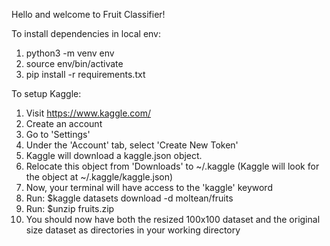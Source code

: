 Hello and welcome to Fruit Classifier!

To install dependencies in local env:

1. python3 -m venv env
2. source env/bin/activate
3. pip install -r requirements.txt

To setup Kaggle:

1. Visit https://www.kaggle.com/
2. Create an account
3. Go to 'Settings'
4. Under the 'Account' tab, select 'Create New Token'
5. Kaggle will download a kaggle.json object.
6. Relocate this object from 'Downloads' to ~/.kaggle (Kaggle will look for the object at ~/.kaggle/kaggle.json)
7. Now, your terminal will have access to the 'kaggle' keyword
8. Run: $kaggle datasets download -d moltean/fruits
9. Run: $unzip fruits.zip
10. You should now have both the resized 100x100 dataset and the original size dataset as directories in your working directory
